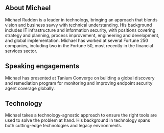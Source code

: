## About Michael

Michael Rudden is a leader in technology, bringing an approach that blends vision and business savvy with technical understanding. His background includes IT infrastructure and information security, with positions covering strategy and planning, process improvement, engineering and development, and global implementation. Michael has worked at several Fortune 250 companies, including two in the Fortune 50, most recently in the financial services sector.

## Speaking engagements

Michael has presented at Tanium Converge on building a global discovery and remediation program for monitoring and improving endpoint security agent coverage globally.

## Technology
Michael takes a technology-agnostic approach to ensure the right tools are used to solve the problem at hand. His background in technology spans both cutting-edge technologies and legacy environments.

